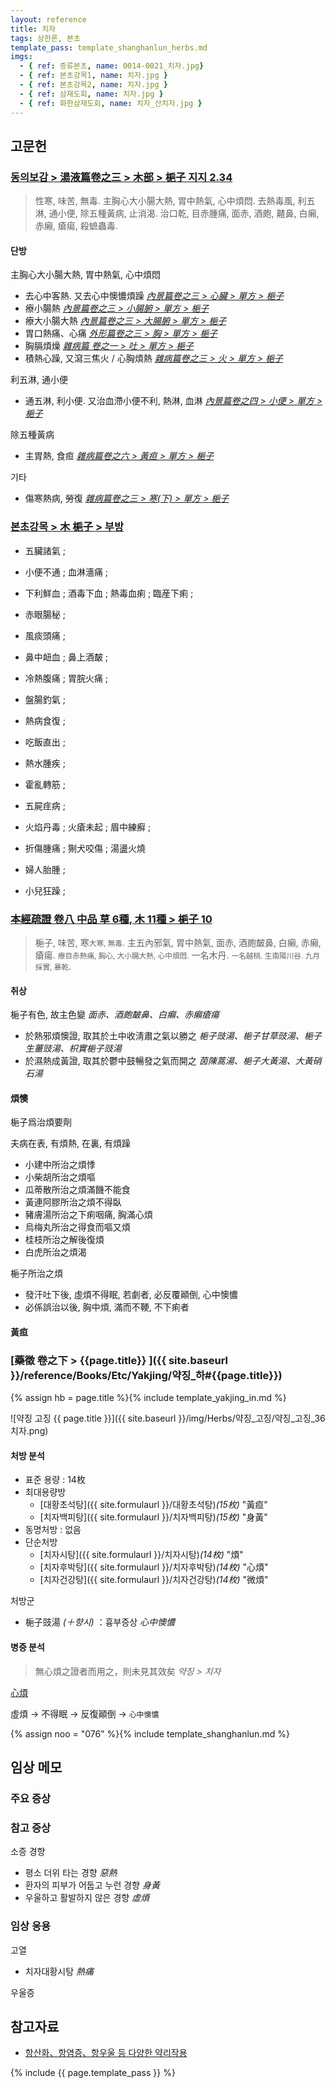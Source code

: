 ```yaml
---
layout: reference
title: 치자
tags: 상한론, 본초
template_pass: template_shanghanlun_herbs.md
imgs:
  - { ref: 증류본초, name: 0014-0021_치자.jpg}
  - { ref: 본초강목1, name: 치자.jpg }
  - { ref: 본초강목2, name: 치자.jpg }
  - { ref: 삼재도회, name: 치자.jpg }
  - { ref: 화한삼재도회, name: 치자_산치자.jpg }
---
```



## 고문헌

### [동의보감 > 湯液篇卷之三 > 木部 >  梔子 지지 2.34](https://mediclassics.kr/books/8/volume/22/#content_953)

> 性寒, 味苦, 無毒. 主胸心大小腸大熱, 胃中熱氣, 心中煩悶. 去熱毒風, 利五淋, 通小便, 除五種黃病, 止消渴. 治口乾, 目赤腫痛, 面赤, 酒皰, 齄鼻, 白癩, 赤癩, 瘡瘍, 殺蟅蟲毒.

#### 단방

主胸心大小腸大熱, 胃中熱氣, 心中煩悶
* 去心中客熱. 又去心中懊憹煩躁 _[內景篇卷之三 > 心臟 > 單方 > 梔子](https://mediclassics.kr/books/8/volume/3#content_324)_
* 療小腸熱 _[內景篇卷之三 > 小腸腑 > 單方 > 梔子](https://mediclassics.kr/books/8/volume/3#content_870)_
* 療大小腸大熱 _[內景篇卷之三 > 大腸腑 > 單方 > 梔子](https://mediclassics.kr/books/8/volume/3#content_934)_
* 胃口熱痛、心痛 _[外形篇卷之三 > 胸 > 單方 > 梔子](https://mediclassics.kr/books/8/volume/7#content_413)_
* 胸膈煩燥 _[雜病篇 卷之一 > 吐 > 單方 > 梔子](https://mediclassics.kr/books/8/volume/9#content_914)_
* 積熱心躁, 又瀉三焦火 / 心胸煩熱 _[雜病篇卷之三 > 火 > 單方 > 梔子](https://mediclassics.kr/books/8/volume/11#content_1472)_

利五淋, 通小便
* 通五淋, 利小便. 又治血滯小便不利, 熱淋, 血淋 _[內景篇卷之四 > 小便 > 單方 > 梔子](https://mediclassics.kr/books/8/volume/4#content_481)_

除五種黃病
* 主胃熱, 食疸 _[雜病篇卷之六 > 黃疸 > 單方 > 梔子](https://mediclassics.kr/books/8/volume/14#content_1428)_

기타
* 傷寒熱病, 勞復 _[雜病篇卷之三 > 寒(下) > 單方 > 梔子](https://mediclassics.kr/books/8/volume/11#content_616)_


### [본초강목 > 木 梔子 > 부방]()

* 五臟諸氣 ;
* 小便不通 ; 血淋濇痛 ;
* 下利鮮血 ; 酒毒下血 ; 熱毒血痢 ; 臨産下痢 ;
* 赤眼腸秘 ;

* 風痰頭痛 ;
* 鼻中衄血 ; 鼻上酒皶 ;
* 冷熱腹痛 ; 胃脘火痛 ;
* 盤腸釣氣 ;

* 熱病食復 ;

* 吃飯直出 ;
* 熱水腫疾 ;
* 霍亂轉筋 ;
* 五屍疰病 ;

* 火焰丹毒 ; 火瘡未起 ; 眉中練癬 ;
* 折傷腫痛 ; 猘犬咬傷 ; 湯盪火燒

* 婦人胎腫 ;
* 小兒狂躁 ;



### [本經疏證 卷八 中品 草 6種, 木 11種 > 梔子 10](https://mediclassics.kr/books/154/volume/8/#content_66)

> 梔子, 味苦, 寒<small>大寒, 無毒</small>. 主五內邪氣, 胃中熱氣, 面赤, 酒皰皶鼻, 白癩, 赤癩, 瘡瘍. <small>療目赤熱痛, 胸心, 大小腸大熱, 心中煩悶.</small> 一名木丹. <small>一名越桃. 生南陽川谷. 九月採實, 暴乾</small>.

#### 취상

梔子有色, 故主色變 _面赤、酒皰皶鼻、白癩、赤癩瘡瘍_

* 於熱邪煩懊證, 取其於土中收淸肅之氣以勝之 _梔子豉湯、梔子甘草豉湯、梔子生薑豉湯、枳實梔子豉湯_
* 於濕熱成黃證, 取其於鬱中鼓暢發之氣而開之 _茵陳蒿湯、梔子大黃湯、大黃硝石湯_

#### 煩懊

梔子爲治煩要劑

夫病在表, 有煩熱, 在裏, 有煩躁
* 小建中所治之煩悸
* 小柴胡所治之煩嘔
* 瓜蒂散所治之煩滿饑不能食
* 黃連阿膠所治之煩不得臥
* 豬膚湯所治之下痢咽痛, 胸滿心煩
* 烏梅丸所治之得食而嘔又煩
* 桂枝所治之解後復煩
* 白虎所治之煩渴

梔子所治之煩
* 發汗吐下後, 虛煩不得眠, 若劇者, 必反覆顚倒, 心中懊憹
* 必係誤治以後, 胸中煩, 滿而不鞕, 不下痢者

#### 黃疸


### [藥徵 卷之下 > {{page.title}} ]({{ site.baseurl }}/reference/Books/Etc/Yakjing/약징_하#{{page.title}})

{% assign hb = page.title %}{% include template_yakjing_in.md %}

![약징 고징 {{ page.title }}]({{ site.baseurl }}/img/Herbs/약징_고징/약징_고징_36치자.png)


#### 처방 분석

* 표준 용량 : 14枚
* 최대용량방
  - [대황초석탕]({{ site.formulaurl }}/대황초석탕)_(15枚)_ "黃疸"
  - [치자백피탕]({{ site.formulaurl }}/치자백피탕)_(15枚)_ "身黃"
* 동명처방 : 없음
* 단순처방
  - [치자시탕]({{ site.formulaurl }}/치자시탕)_(14枚)_ "煩"
  - [치자후박탕]({{ site.formulaurl }}/치자후박탕)_(14枚)_ "心煩"
  - [치자건강탕]({{ site.formulaurl }}/치자건강탕)_(14枚)_ "微煩"

처방군
* 梔子豉湯 _(＋향시)_ ：흉부증상 _心中懊憹_


#### 병증 분석

> 無心煩之證者而用之，則未見其效矣 _약징 > 치자_

[心煩]({{site.sympurl}}/번)

虛煩 → 不得眠 → 反復顚倒  → `心中懊憹`

{% assign noo = "076" %}{% include template_shanghanlun.md %}

## 임상 메모


### 주요 증상


### 참고 증상

소증 경향
* 평소 더위 타는 경향 _惡熱_
* 환자의 피부가 어둡고 누런 경향 _身黃_
* 우울하고 활발하지 않은 경향 _虛煩_


### 임상 응용

고열
* 치자대황시탕 _熱痛_

우울증

## 참고자료

* [항산화、항염증、항우울 등 다양한 약리작용](http://www.mjmedi.com/news/articleView.html?idxno=31534)


{% include {{ page.template_pass }} %}
